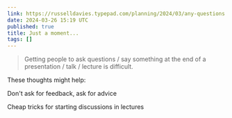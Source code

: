 ```yaml
---
link: https://russelldavies.typepad.com/planning/2024/03/any-questions.html
date: 2024-03-26 15:19 UTC
published: true
title: Just a moment...
tags: []
---
```


> Getting people to ask questions / say something at the end of a presentation / talk / lecture is difficult.

These thoughts might help:

Don't ask for feedback, ask for advice

Cheap tricks for starting discussions in lectures
